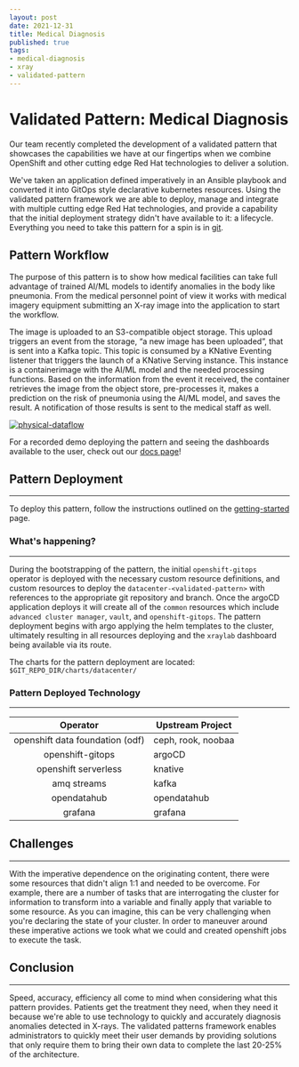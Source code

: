 ```yaml
---
layout: post
date: 2021-12-31
title: Medical Diagnosis
published: true
tags:
- medical-diagnosis
- xray
- validated-pattern
---
```


# Validated Pattern: Medical Diagnosis

Our team recently completed the development of a validated pattern that showcases the capabilities we have at our fingertips when we combine OpenShift and other cutting edge Red Hat technologies to deliver a solution.

We've taken an application defined imperatively in an Ansible playbook and converted it into GitOps style declarative kubernetes resources. Using the validated pattern framework we are able to deploy, manage and integrate with multiple cutting edge Red Hat technologies, and provide a capability that the initial deployment strategy didn't have available to it: a lifecycle. Everything you need to take this pattern for a spin is in [git](https://github.com/hybrid-cloud-patterns/medical-diagnosis).

## Pattern Workflow

The purpose of this pattern is to show how medical facilities can take full advantage of trained AI/ML models to identify anomalies in the body like pneumonia. From the medical personnel point of view it works with medical imagery equipment submitting an X-ray image into the application to start the workflow.

The image is uploaded to an S3-compatible object storage. This upload triggers an event from the storage, “a new image has been uploaded”,  that is sent into a Kafka topic. This topic is consumed by a KNative Eventing listener that triggers the launch of a KNative Serving instance. This instance is a containerimage  with the AI/ML model and the needed processing functions. Based on the information from the event it received, the container retrieves the image from the object store, pre-processes it, makes a prediction on the risk of pneumonia using the AI/ML model, and saves the result. A notification of those results is sent to the medical staff as well.

[![physical-dataflow](https://hybrid-cloud-patterns.io/images/medical-edge/physical-dataflow.png)](https://hybrid-cloud-patterns.io/images/medical-edge/physical-dataflow.png)

For a recorded demo deploying the pattern and seeing the dashboards available to the user, check out our [docs page](https://hybrid-cloud-patterns.io/medical-diagnosis/)!

## Pattern Deployment

---

To deploy this pattern, follow the instructions outlined on the [getting-started](https://hybrid-cloud-patterns.io/medical-diagnosis/getting-started/) page.

### What's happening?

---
During the bootstrapping of the pattern, the initial `openshift-gitops` operator is deployed with the necessary custom resource definitions, and custom resources to deploy the
`datacenter-<validated-pattern>` with references to the appropriate git repository and branch. Once the argoCD application deploys it will create all of the `common` resources
which include `advanced cluster manager`, `vault`, and `openshift-gitops`. The pattern deployment begins with argo applying the helm templates to the cluster, ultimately resulting in all resources
deploying and the `xraylab` dashboard being available via its route.

The charts for the pattern deployment are located: `$GIT_REPO_DIR/charts/datacenter/`

### Pattern Deployed Technology

---

| Operator | Upstream Project |
|:--------:| ---------------- |
| openshift data foundation (odf)| ceph, rook, noobaa |
| openshift-gitops | argoCD |
| openshift serverless | knative |
| amq streams | kafka |
| opendatahub | opendatahub |
| grafana | grafana |

## Challenges

---
With the imperative dependence on the originating content, there were some resources that didn't align 1:1 and needed to be overcome.
For example, there are a number of tasks that are interrogating the cluster for information to transform into a variable and finally
apply that variable to some resource. As you can imagine, this can be very challenging when you're declaring the state of your cluster. In order to
maneuver around these imperative actions we took what we could and created openshift jobs to execute the task.

## Conclusion

---
Speed, accuracy, efficiency all come to mind when considering what this pattern provides. Patients get the treatment they need, when they need it because we're able to use technology to quickly and accurately diagnosis anomalies detected in X-rays. The validated patterns framework enables administrators to quickly meet their user demands by providing solutions that only require them to bring their own data to complete the last 20-25% of the architecture.
